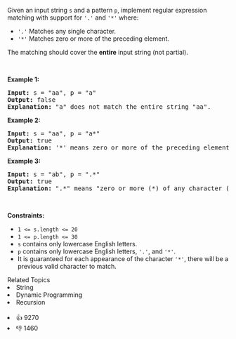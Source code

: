<p>Given an input string <code>s</code>&nbsp;and a pattern <code>p</code>, implement regular expression matching with support for <code>'.'</code> and <code>'*'</code> where:</p>

<ul> 
 <li><code>'.'</code> Matches any single character.​​​​</li> 
 <li><code>'*'</code> Matches zero or more of the preceding element.</li> 
</ul>

<p>The matching should cover the <strong>entire</strong> input string (not partial).</p>

<p>&nbsp;</p> 
<p><strong>Example 1:</strong></p>

<pre>
<strong>Input:</strong> s = "aa", p = "a"
<strong>Output:</strong> false
<strong>Explanation:</strong> "a" does not match the entire string "aa".
</pre>

<p><strong>Example 2:</strong></p>

<pre>
<strong>Input:</strong> s = "aa", p = "a*"
<strong>Output:</strong> true
<strong>Explanation:</strong> '*' means zero or more of the preceding element, 'a'. Therefore, by repeating 'a' once, it becomes "aa".
</pre>

<p><strong>Example 3:</strong></p>

<pre>
<strong>Input:</strong> s = "ab", p = ".*"
<strong>Output:</strong> true
<strong>Explanation:</strong> ".*" means "zero or more (*) of any character (.)".
</pre>

<p>&nbsp;</p> 
<p><strong>Constraints:</strong></p>

<ul> 
 <li><code>1 &lt;= s.length&nbsp;&lt;= 20</code></li> 
 <li><code>1 &lt;= p.length&nbsp;&lt;= 30</code></li> 
 <li><code>s</code> contains only lowercase English letters.</li> 
 <li><code>p</code> contains only lowercase English letters, <code>'.'</code>, and&nbsp;<code>'*'</code>.</li> 
 <li>It is guaranteed for each appearance of the character <code>'*'</code>, there will be a previous valid character to match.</li> 
</ul>

<div><div>Related Topics</div><div><li>String</li><li>Dynamic Programming</li><li>Recursion</li></div></div><br><div><li>👍 9270</li><li>👎 1460</li></div>